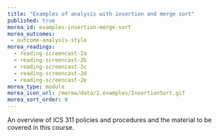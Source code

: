 ```yaml
---
title: "Examples of analysis with insertion and merge sort"
published: true
morea_id: examples-insertion-merge-sort
morea_outcomes:
 - outcome-analysis-style
morea_readings:
  - reading-screencast-2a
  - reading-screencast-2b
  - reading-screencast-2c
  - reading-screencast-2d
  - reading-screencast-2e
morea_type: module
morea_icon_url: /morea/data/2.examples/InsertionSort.gif
morea_sort_order: 0
---
```


An overview of ICS 311 policies and procedures and the material to be covered in this course.



